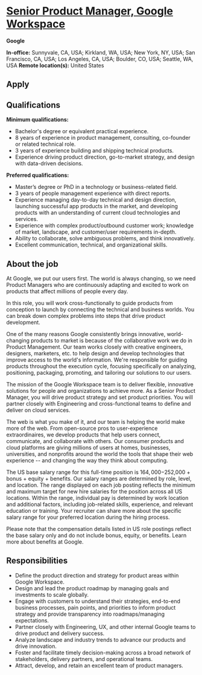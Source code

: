 # [Senior Product Manager, Google Workspace](https://careers.google.com/jobs/results/83089363748954822-senior-product-manager-google-workspace/?distance=50&has_remote=false&hl=pt_BR&jlo=pt_BR&q=Product%20Manager)

**Google**

**In-office:** Sunnyvale, CA, USA; Kirkland, WA, USA; New York, NY, USA; San Francisco, CA, USA; Los Angeles, CA, USA; Boulder, CO, USA; Seattle, WA, USA
**Remote location(s):** United States

## Apply

## Qualifications
**Minimum qualifications:**
- Bachelor's degree or equivalent practical experience.
- 8 years of experience in product management, consulting, co-founder or related technical role.
- 3 years of experience building and shipping technical products.
- Experience driving product direction, go-to-market strategy, and design with data-driven decisions.

**Preferred qualifications:**
- Master’s degree or PhD in a technology or business-related field.
- 3 years of people management experience with direct reports.
- Experience managing day-to-day technical and design direction, launching successful app products in the market, and developing products with an understanding of current cloud technologies and services.
- Experience with complex product/outbound customer work; knowledge of market, landscape, and customer/user requirements in-depth.
- Ability to collaborate, solve ambiguous problems, and think innovatively.
- Excellent communication, technical, and organizational skills.

## About the job
At Google, we put our users first. The world is always changing, so we need Product Managers who are continuously adapting and excited to work on products that affect millions of people every day.

In this role, you will work cross-functionally to guide products from conception to launch by connecting the technical and business worlds. You can break down complex problems into steps that drive product development.

One of the many reasons Google consistently brings innovative, world-changing products to market is because of the collaborative work we do in Product Management. Our team works closely with creative engineers, designers, marketers, etc. to help design and develop technologies that improve access to the world's information. We're responsible for guiding products throughout the execution cycle, focusing specifically on analyzing, positioning, packaging, promoting, and tailoring our solutions to our users.

The mission of the Google Workspace team is to deliver flexible, innovative solutions for people and organizations to achieve more. As a Senior Product Manager, you will drive product strategy and set product priorities. You will partner closely with Engineering and cross-functional teams to define and deliver on cloud services.

The web is what you make of it, and our team is helping the world make more of the web. From open-source pros to user-experience extraordinaires, we develop products that help users connect, communicate, and collaborate with others. Our consumer products and cloud platforms are giving millions of users at homes, businesses, universities, and nonprofits around the world the tools that shape their web experience -- and changing the way they think about computing.

The US base salary range for this full-time position is $164,000-$252,000 + bonus + equity + benefits. Our salary ranges are determined by role, level, and location. The range displayed on each job posting reflects the minimum and maximum target for new hire salaries for the position across all US locations. Within the range, individual pay is determined by work location and additional factors, including job-related skills, experience, and relevant education or training. Your recruiter can share more about the specific salary range for your preferred location during the hiring process.

Please note that the compensation details listed in US role postings reflect the base salary only and do not include bonus, equity, or benefits. Learn more about benefits at Google.

## Responsibilities
- Define the product direction and strategy for product areas within Google Workspace.
- Design and lead the product roadmap by managing goals and investments to scale globally.
- Engage with customers to understand their strategies, end-to-end business processes, pain points, and priorities to inform product strategy and provide transparency into roadmaps/managing expectations.
- Partner closely with Engineering, UX, and other internal Google teams to drive product and delivery success. 
- Analyze landscape and industry trends to advance our products and drive innovation.
- Foster and facilitate timely decision-making across a broad network of stakeholders, delivery partners, and operational teams.
- Attract, develop, and retain an excellent team of product managers.
